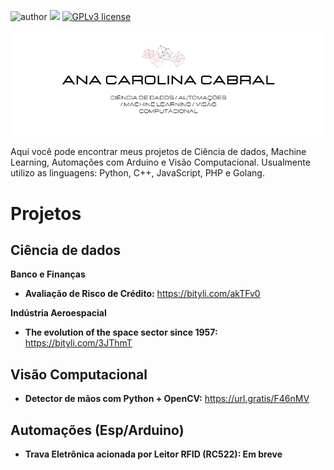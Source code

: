
![author](https://img.shields.io/badge/author-anacarolinaz-red.svg) [![](https://img.shields.io/badge/python-3.7+-blue.svg)](https://www.python.org/downloads/release/python-365/) [![GPLv3 license](https://img.shields.io/badge/License-GPLv3-blue.svg)](http://perso.crans.org/besson/LICENSE.html)

<p align="center">
</p>

<img src="bannergit.jpg">

<p>Aqui você pode encontrar meus projetos de Ciência de dados, Machine Learning, Automações com Arduino e Visão Computacional. Usualmente utilizo as linguagens: Python, C++, JavaScript, PHP e Golang. </p>

<b><h1>Projetos</h1></b>

<b><h2>Ciência de dados</h2></b>

**Banco e Finanças**

* **Avaliação de Risco de Crédito:** https://bityli.com/akTFv0

**Indústria Aeroespacial**

* **The evolution of the space sector since 1957:** https://bityli.com/3JThmT

<b><h2>Visão Computacional</h2></b>

* **Detector de mãos com Python + OpenCV:** https://url.gratis/F46nMV

<b><h2>Automações (Esp/Arduino)</h2><b>

* **Trava Eletrônica acionada por Leitor RFID (RC522): Em breve**
